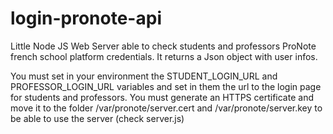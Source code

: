 # login-pronote-api
Little Node JS Web Server able to check students and professors ProNote french school platform credentials. It returns a Json object with user infos.

You must set in your environment the STUDENT_LOGIN_URL and PROFESSOR_LOGIN_URL variables and set in them the url to the login page for students and professors.
You must generate an HTTPS certificate and move it to the folder /var/pronote/server.cert and /var/pronote/server.key to be able to use the server (check server.js)
